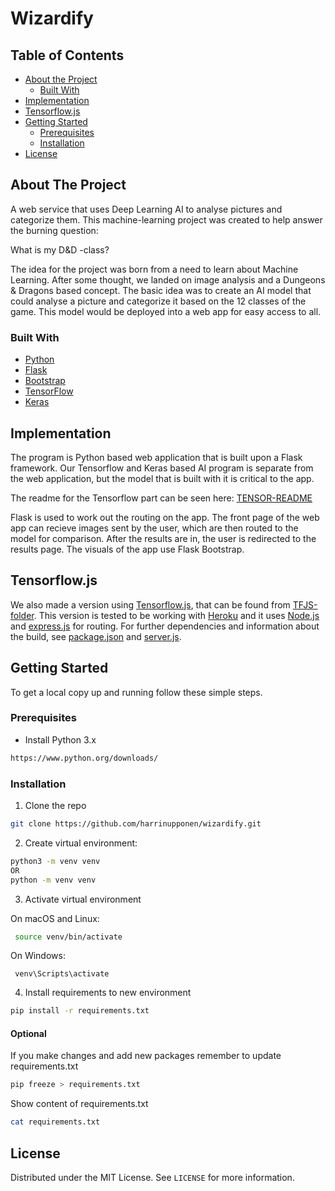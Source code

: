 # Wizardify 


## Table of Contents

* [About the Project](#about-the-project)
  * [Built With](#built-with)
* [Implementation](#implementation)
* [Tensorflow.js](#tensorflow.js)
* [Getting Started](#getting-started)
  * [Prerequisites](#prerequisites)
  * [Installation](#installation)
* [License](#license)

## About The Project

A web service that uses Deep Learning AI to analyse pictures and categorize them. 
This machine-learning project was created to help answer the burning question:

What is my D&D -class?

The idea for the project was born from a need to learn about Machine Learning. After some thought, we landed on image analysis and a Dungeons & Dragons based concept. The basic idea was to create an AI model that could analyse a picture and categorize it based on the 12 classes of the game. This model would be deployed into a web app for easy access to all.

### Built With

* [Python](https://www.python.org/)
* [Flask](https://flask.palletsprojects.com/en/1.1.x/)
* [Bootstrap](https://getbootstrap.com)
* [TensorFlow](https://www.tensorflow.org/)
* [Keras](https://keras.io/)

## Implementation

The program is Python based web application that is built upon a Flask framework. Our Tensorflow and Keras based AI program is separate from the web application, but the model that is built with it is critical to the app.

The readme for the Tensorflow part can be seen here: [TENSOR-README](https://github.com/harrinupponen/wizardify/blob/master/TENSOR-README.md)

Flask is used to work out the routing on the app. The front page of the web app can recieve images sent by the user, which are then routed to the model for comparison. After the results are in, the user is redirected to the results page. The visuals of the app use Flask Bootstrap.

## Tensorflow.js

We also made a version using [Tensorflow.js](https://www.tensorflow.org/js), that can be found from [TFJS-folder](https://github.com/harrinupponen/wizardify/tree/master/TFJS). This version is tested to be working with [Heroku](https://www.heroku.com/) and it uses [Node.js](https://nodejs.org/en/) and [express.js](https://expressjs.com/) for routing. For further dependencies and information about the build, see [package.json](https://github.com/harrinupponen/wizardify/blob/master/TFJS/package.json) and [server.js](https://github.com/harrinupponen/wizardify/blob/master/TFJS/server.js).

## Getting Started

To get a local copy up and running follow these simple steps.

### Prerequisites
* Install Python 3.x
```sh
https://www.python.org/downloads/
```

### Installation
 
1. Clone the repo
```sh
git clone https://github.com/harrinupponen/wizardify.git
```

2. Create virtual environment: 

```sh
python3 -m venv venv
OR
python -m venv venv
```

3. Activate virtual environment

 On macOS and Linux:

```sh
 source venv/bin/activate
```
 On Windows:

```
 venv\Scripts\activate
```

4. Install requirements to new environment

```sh
pip install -r requirements.txt
```


#### Optional

If you make changes and add new packages remember to update requirements.txt

```sh
pip freeze > requirements.txt
```

Show content of requirements.txt

```sh
cat requirements.txt
```

## License 
<!-- What license are we using?-->
Distributed under the MIT License. See `LICENSE` for more information.
